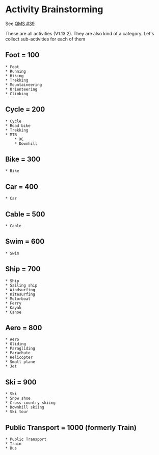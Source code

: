 # Activity Brainstorming

See [QMS #39](https://github.com/Maproom/qmapshack/issues/39)

These are all activities (V1.13.2). They are also kind of a category. 
Let's collect sub-activities for each of them

## Foot     = 100

    * Foot
    * Running
    * Hiking
    * Trekking
    * Mountaineering
    * Orienteering
    * Climbing

## Cycle    = 200

    * Cycle
    * Road bike
    * Trekking
    * MTB
        * XC
        * Downhill

## Bike     = 300

    * Bike

## Car      = 400

    * Car

## Cable    = 500

    * Cable

## Swim     = 600

    * Swim

## Ship     = 700

    * Ship
    * Sailing ship
    * Windsurfing
    * Kitesurfing
    * Motorboat
    * Ferry
    * Kayak
    * Canoe
  

## Aero     = 800

    * Aero
    * Gliding
    * Paragliding
    * Parachute
    * Helicopter
    * Small plane
    * Jet

## Ski      = 900

    * Ski
    * Snow shoe
    * Cross-country skiing
    * Downhill skiing
    * Ski tour

## Public Transport    = 1000    (formerly Train)

    * Public Transport
    * Train
    * Bus

